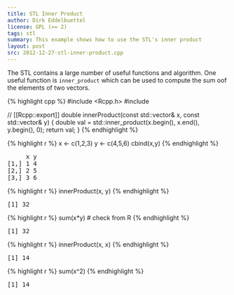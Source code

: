 ```yaml
---
title: STL Inner Product
author: Dirk Eddelbuettel
license: GPL (>= 2)
tags: stl
summary: This example shows how to use the STL's inner product
layout: post
src: 2012-12-27-stl-inner-product.cpp
---
```

The STL contains a large number of useful functions and algorithm.
One useful function is `inner_product` which can be used to compute
the sum oof the elements of two vectors.


{% highlight cpp %}
#include <Rcpp.h>
#include <numeric>

// [[Rcpp::export]]
double innerProduct(const std::vector<double>& x, 
                    const std::vector<double>& y) {
    double val = std::inner_product(x.begin(), x.end(), y.begin(), 0);
    return val;
}
{% endhighlight %}

{% highlight r %}
x <- c(1,2,3)
y <- c(4,5,6)
cbind(x,y)
{% endhighlight %}



<pre class="output">
     x y
[1,] 1 4
[2,] 2 5
[3,] 3 6
</pre>



{% highlight r %}
innerProduct(x, y)
{% endhighlight %}



<pre class="output">
[1] 32
</pre>



{% highlight r %}
sum(x*y)  # check from R
{% endhighlight %}



<pre class="output">
[1] 32
</pre>



{% highlight r %}
innerProduct(x, x)
{% endhighlight %}



<pre class="output">
[1] 14
</pre>



{% highlight r %}
sum(x^2)
{% endhighlight %}



<pre class="output">
[1] 14
</pre>
